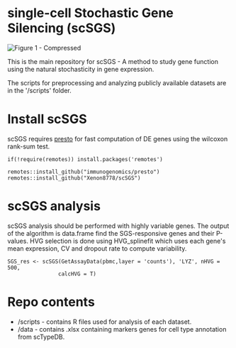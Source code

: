# single-cell Stochastic Gene Silencing (scSGS)
![Figure 1 - Compressed](https://github.com/Xenon8778/scSGS/assets/61325229/9c629e1e-4b34-456d-a80e-7476622ff6b4)

This is the main repository for scSGS - A method to study gene function using the natural stochasticity in gene expression.

The scripts for preprocessing and analyzing publicly available datasets are in the '/scripts' folder.

# Install scSGS
scSGS requires [presto](https://github.com/immunogenomics/presto) for fast computation of DE genes using the wilcoxon rank-sum test.
```{r}
if(!require(remotes)) install.packages('remotes')

remotes::install_github("immunogenomics/presto")
remotes::install_github("Xenon8778/scSGS")
```

# scSGS analysis
scSGS analysis should be performed with highly variable genes. The output of the algorithm is data.frame find the SGS-responsive genes and their P-values. HVG selection is done using HVG_splinefit which uses each gene's mean expression, CV and dropout rate to compute variability.
```{r}
SGS_res <- scSGS(GetAssayData(pbmc,layer = 'counts'), 'LYZ', nHVG = 500,
                calcHVG = T)
```

# Repo contents
- /scripts - contains R files used for analysis of each dataset.
- /data - contains .xlsx containing markers genes for cell type annotation from scTypeDB.
